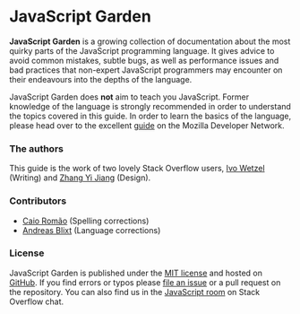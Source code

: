 JavaScript Garden
=================

**JavaScript Garden** is a growing collection of documentation about the most 
quirky parts of the JavaScript programming language. It gives advice to 
avoid common mistakes, subtle bugs, as well as performance issues and bad 
practices that non-expert JavaScript programmers may encounter on their 
endeavours into the depths of the language.

JavaScript Garden does **not** aim to teach you JavaScript. Former knowledge
of the language is strongly recommended in order to understand the topics covered
in this guide. In order to learn the basics of the language, please head over to 
the excellent [guide][1] on the Mozilla Developer Network.

### The authors

This guide is the work of two lovely Stack Overflow users, [Ivo Wetzel][6]
(Writing) and [Zhang Yi Jiang][5] (Design).

### Contributors

 - [Caio Romão][8] (Spelling corrections)
 - [Andreas Blixt][9] (Language corrections)

### License

JavaScript Garden is published under the [MIT license][2] and hosted on
[GitHub][4]. If you find errors or typos please [file an issue][3] or a pull 
request on the repository. You can also find us in the [JavaScript room][10] on
Stack Overflow chat. 

[1]: https://developer.mozilla.org/en/JavaScript/Guide
[2]: https://github.com/BonsaiDen/JavaScript-Garden/blob/next/LICENSE
[3]: https://github.com/BonsaiDen/JavaScript-Garden/issues
[4]: https://github.com/BonsaiDen/JavaScript-Garden
[5]: http://stackoverflow.com/users/313758/yi-jiang
[6]: http://stackoverflow.com/users/170224/ivo-wetzel
[8]: https://github.com/caio
[9]: https://github.com/blixt
[10]: http://chat.stackoverflow.com/rooms/17/javascript

